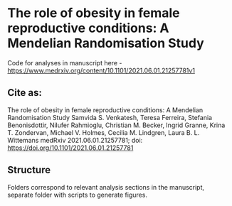 # The role of obesity in female reproductive conditions: A Mendelian Randomisation Study
Code for analyses in manuscript here - https://www.medrxiv.org/content/10.1101/2021.06.01.21257781v1

## Cite as: 
The role of obesity in female reproductive conditions: A Mendelian Randomisation Study
Samvida S. Venkatesh, Teresa Ferreira, Stefania Benonisdottir, Nilufer Rahmioglu, Christian M. Becker, Ingrid Granne, Krina T. Zondervan, Michael V. Holmes, Cecilia M. Lindgren, Laura B. L. Wittemans
medRxiv 2021.06.01.21257781; doi: https://doi.org/10.1101/2021.06.01.21257781

## Structure
Folders correspond to relevant analysis sections in the manuscript, separate folder with scripts to generate figures. 
